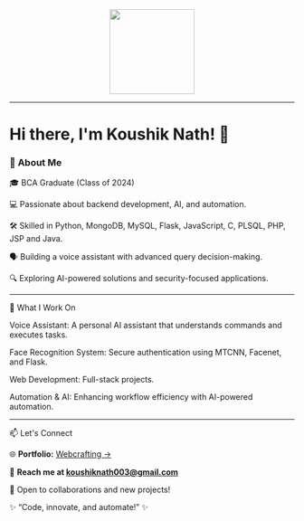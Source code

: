 <div align="center">
  <img height="150" src="https://media.giphy.com/media/M9gbBd9nbDrOTu1Mqx/giphy.gif"  />
</div>

---
# Hi there, I'm Koushik Nath! 👋

### 🚀 **About Me**

🎓 BCA Graduate (Class of 2024)

💻 Passionate about backend development, AI, and automation.

🛠️ Skilled in Python, MongoDB, MySQL, Flask, JavaScript, C, PLSQL, PHP, JSP and Java.

🗣️ Building a voice assistant with advanced query decision-making.

🔍 Exploring AI-powered solutions and security-focused applications.

---

🔧 What I Work On

Voice Assistant: A personal AI assistant that understands commands and executes tasks.

Face Recognition System: Secure authentication using MTCNN, Facenet, and Flask.

Web Development: Full-stack projects.

Automation & AI: Enhancing workflow efficiency with AI-powered automation.

---

📫 Let's Connect

🌐 **Portfolio:** [Webcrafting ->](https://webcrafting.infy.uk/)

📩 **Reach me at koushiknath003@gmail.com**

💬 Open to collaborations and new projects!

✨ “Code, innovate, and automate!” ✨
